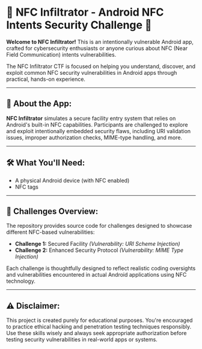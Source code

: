 # 🔐 NFC Infiltrator - Android NFC Intents Security Challenge 🔐

**Welcome to NFC Infiltrator!** This is an intentionally vulnerable Android app, crafted for cybersecurity enthusiasts or anyone curious about NFC (Near Field Communication) intents vulnerabilities.

The NFC Infiltrator CTF is focused on helping you understand, discover, and exploit common NFC security vulnerabilities in Android apps through practical, hands-on experience.

---

## 📱 About the App:

**NFC Infiltrator** simulates a secure facility entry system that relies on Android's built-in NFC capabilities. Participants are challenged to explore and exploit intentionally embedded security flaws, including URI validation issues, improper authorization checks, MIME-type handling, and more.

---

## 🛠️ What You'll Need:

- A physical Android device (with NFC enabled)
- NFC tags

---

## 🚩 Challenges Overview:

The repository provides source code for challenges designed to showcase different NFC-based vulnerabilities:

- **Challenge 1:** Secured Facility *(Vulnerability: URI Scheme Injection)*
- **Challenge 2:** Enhanced Security Protocol *(Vulnerability: MIME Type Injection)*

Each challenge is thoughtfully designed to reflect realistic coding oversights and vulnerabilities encountered in actual Android applications using NFC technology.

---

## ⚠️ Disclaimer:

This project is created purely for educational purposes. You're encouraged to practice ethical hacking and penetration testing techniques responsibly. Use these skills wisely and always seek appropriate authorization before testing security vulnerabilities in real-world apps or systems.
